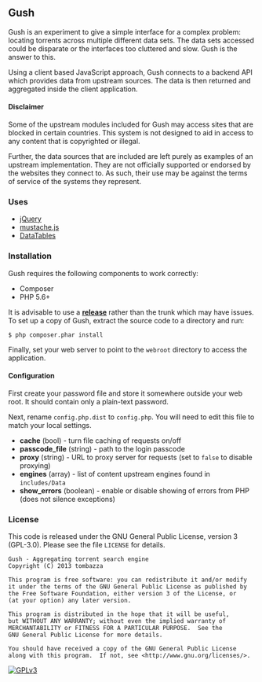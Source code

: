## Gush

Gush is an experiment to give a simple interface for a complex problem: locating torrents across multiple different data sets. The data sets accessed could be disparate or the interfaces too cluttered and slow. Gush is the answer to this. 

Using a client based JavaScript approach, Gush connects to a backend API which provides data from upstream sources. The data is then returned and aggregated inside the client application.

#### Disclaimer
Some of the upstream modules included for Gush may access sites that are blocked in certain countries. This system is not designed to aid in access to any content that is copyrighted or illegal.

Further, the data sources that are included are left purely as examples of an upstream implementation. They are not officially supported or endorsed by the websites they connect to. As such, their use may be against the terms of service of the systems they represent.

### Uses

* [jQuery](http://jquery.org)
* [mustache.js](https://github.com/janl/mustache.js)
* [DataTables](https://datatables.net/)

### Installation

Gush requires the following components to work correctly:

* Composer
* PHP 5.6+

It is advisable to use a **[release](https://github.com/tombazza/gush/releases)** rather than the trunk which may have issues. To set up a copy of Gush, extract the source code to a directory and run:

`$ php composer.phar install`

Finally, set your web server to point to the `webroot` directory to access the application.

#### Configuration

First create your password file and store it somewhere outside your web root. It should contain only a plain-text password.

Next, rename `config.php.dist` to `config.php`. You will need to edit this file to match your local settings.

* **cache** (bool) - turn file caching of requests on/off
* **passcode_file** (string) - path to the login passcode
* **proxy** (string) - URL to proxy server for requests (set to `false` to disable proxying)
* **engines** (array) - list of content upstream engines found in `includes/Data`
* **show_errors** (boolean) - enable or disable showing of errors from PHP (does not silence exceptions)

### License
This code is released under the GNU General Public License, version 3 (GPL-3.0). Please see the file `LICENSE` for details.

    Gush - Aggregating torrent search engine
    Copyright (C) 2013 tombazza

    This program is free software: you can redistribute it and/or modify
    it under the terms of the GNU General Public License as published by
    the Free Software Foundation, either version 3 of the License, or
    (at your option) any later version.

    This program is distributed in the hope that it will be useful,
    but WITHOUT ANY WARRANTY; without even the implied warranty of
    MERCHANTABILITY or FITNESS FOR A PARTICULAR PURPOSE.  See the
    GNU General Public License for more details.

    You should have received a copy of the GNU General Public License
    along with this program.  If not, see <http://www.gnu.org/licenses/>.

[![GPLv3](http://www.gnu.org/graphics/gplv3-88x31.png "GPLv3")](http://www.gnu.org/licenses/gpl-3.0-standalone.html)
